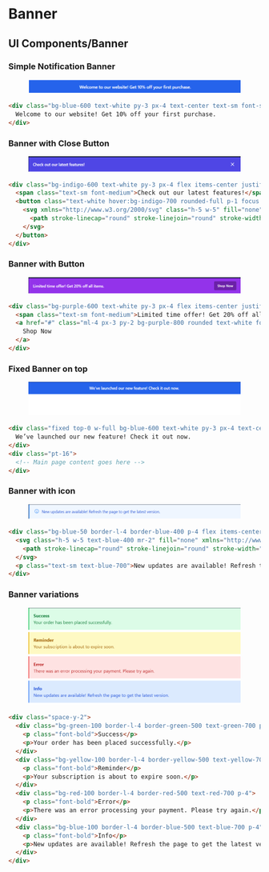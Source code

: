 # Banner

## UI Components/Banner

### Simple Notification Banner

<figure><img src="../.gitbook/assets/image (4).png" alt=""><figcaption></figcaption></figure>

```html
<div class="bg-blue-600 text-white py-3 px-4 text-center text-sm font-semibold">
  Welcome to our website! Get 10% off your first purchase.
</div>
```

### Banner with Close Button

<figure><img src="../.gitbook/assets/image (1) (1).png" alt=""><figcaption></figcaption></figure>

```html
<div class="bg-indigo-600 text-white py-3 px-4 flex items-center justify-between">
  <span class="text-sm font-medium">Check out our latest features!</span>
  <button class="text-white hover:bg-indigo-700 rounded-full p-1 focus:outline-none">
    <svg xmlns="http://www.w3.org/2000/svg" class="h-5 w-5" fill="none" viewBox="0 0 24 24" stroke="currentColor">
      <path stroke-linecap="round" stroke-linejoin="round" stroke-width="2" d="M6 18L18 6M6 6l12 12" />
    </svg>
  </button>
</div>
```

### Banner with Button

<figure><img src="../.gitbook/assets/image (2) (1).png" alt=""><figcaption></figcaption></figure>

```html
<div class="bg-purple-600 text-white py-3 px-4 flex items-center justify-between">
  <span class="text-sm font-medium">Limited time offer! Get 20% off all items.</span>
  <a href="#" class="ml-4 px-3 py-2 bg-purple-800 rounded text-white font-semibold text-xs hover:bg-purple-700">
    Shop Now
  </a>
</div>
```

### Fixed Banner on top

<figure><img src="../.gitbook/assets/image (3) (1).png" alt=""><figcaption></figcaption></figure>

```html
<div class="fixed top-0 w-full bg-blue-600 text-white py-3 px-4 text-center text-sm font-semibold z-50">
  We’ve launched our new feature! Check it out now.
</div>
<div class="pt-16">
  <!-- Main page content goes here -->
</div>
```

### Banner with icon

<figure><img src="../.gitbook/assets/image (4) (1).png" alt=""><figcaption></figcaption></figure>

```html
<div class="bg-blue-50 border-l-4 border-blue-400 p-4 flex items-center">
  <svg class="h-5 w-5 text-blue-400 mr-2" fill="none" xmlns="http://www.w3.org/2000/svg" viewBox="0 0 24 24" stroke="currentColor">
    <path stroke-linecap="round" stroke-linejoin="round" stroke-width="2" d="M13 16h-1v-4h-1m1-4h.01M12 19c4.418 0 8-3.582 8-8s-3.582-8-8-8-8 3.582-8 8 3.582 8 8 8z" />
  </svg>
  <p class="text-sm text-blue-700">New updates are available! Refresh the page to get the latest version.</p>
</div>
```

### Banner variations

<figure><img src="../.gitbook/assets/image (5).png" alt=""><figcaption></figcaption></figure>

```html
<div class="space-y-2">
  <div class="bg-green-100 border-l-4 border-green-500 text-green-700 p-4">
    <p class="font-bold">Success</p>
    <p>Your order has been placed successfully.</p>
  </div>
  <div class="bg-yellow-100 border-l-4 border-yellow-500 text-yellow-700 p-4">
    <p class="font-bold">Reminder</p>
    <p>Your subscription is about to expire soon.</p>
  </div>
  <div class="bg-red-100 border-l-4 border-red-500 text-red-700 p-4">
    <p class="font-bold">Error</p>
    <p>There was an error processing your payment. Please try again.</p>
  </div>
  <div class="bg-blue-100 border-l-4 border-blue-500 text-blue-700 p-4" role="alert">
    <p class="font-bold">Info</p>
    <p>New updates are available! Refresh the page to get the latest version.</p>
  </div>
</div>
```

